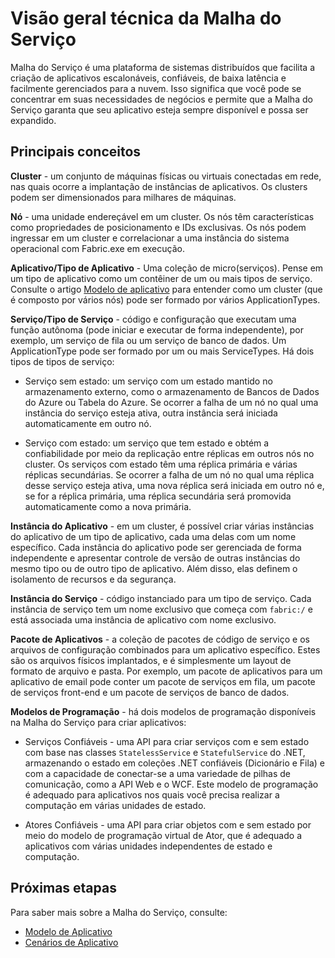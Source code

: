 <properties
   pageTitle="Visão geral técnica do Service Fabric | Microsoft Azure"
   description="Uma visão geral técnica da Malha do Serviço. Discute os principais conceitos e a visão geral da arquitetura."
   services="service-fabric"
   documentationCenter=".net"
   authors="msfussell"
   manager="timlt"
   editor="chackdan;subramar"/>

<tags
   ms.service="service-fabric"
   ms.devlang="dotnet"
   ms.topic="article"
   ms.tgt_pltfrm="NA"
   ms.workload="NA"
   ms.date="08/25/2015"
   ms.author="mfussell"/>

# Visão geral técnica da Malha do Serviço

Malha do Serviço é uma plataforma de sistemas distribuídos que facilita a criação de aplicativos escalonáveis, confiáveis, de baixa latência e facilmente gerenciados para a nuvem. Isso significa que você pode se concentrar em suas necessidades de negócios e permite que a Malha do Serviço garanta que seu aplicativo esteja sempre disponível e possa ser expandido.

## Principais conceitos

**Cluster** - um conjunto de máquinas físicas ou virtuais conectadas em rede, nas quais ocorre a implantação de instâncias de aplicativos. Os clusters podem ser dimensionados para milhares de máquinas.

**Nó** - uma unidade endereçável em um cluster. Os nós têm características como propriedades de posicionamento e IDs exclusivas. Os nós podem ingressar em um cluster e correlacionar a uma instância do sistema operacional com Fabric.exe em execução.

**Aplicativo/Tipo de Aplicativo** - Uma coleção de micro(serviços). Pense em um tipo de aplicativo como um contêiner de um ou mais tipos de serviço. Consulte o artigo [Modelo de aplicativo](service-fabric-application-model.md) para entender como um cluster (que é composto por vários nós) pode ser formado por vários ApplicationTypes.

**Serviço/Tipo de Serviço** - código e configuração que executam uma função autônoma (pode iniciar e executar de forma independente), por exemplo, um serviço de fila ou um serviço de banco de dados. Um ApplicationType pode ser formado por um ou mais ServiceTypes. Há dois tipos de tipos de serviço:

- Serviço sem estado: um serviço com um estado mantido no armazenamento externo, como o armazenamento de Bancos de Dados do Azure ou Tabela do Azure. Se ocorrer a falha de um nó no qual uma instância do serviço esteja ativa, outra instância será iniciada automaticamente em outro nó.

- Serviço com estado: um serviço que tem estado e obtém a confiabilidade por meio da replicação entre réplicas em outros nós no cluster. Os serviços com estado têm uma réplica primária e várias réplicas secundárias. Se ocorrer a falha de um nó no qual uma réplica desse serviço esteja ativa, uma nova réplica será iniciada em outro nó e, se for a réplica primária, uma réplica secundária será promovida automaticamente como a nova primária.

**Instância do Aplicativo** - em um cluster, é possível criar várias instâncias do aplicativo de um tipo de aplicativo, cada uma delas com um nome específico. Cada instância do aplicativo pode ser gerenciada de forma independente e apresentar controle de versão de outras instâncias do mesmo tipo ou de outro tipo de aplicativo. Além disso, elas definem o isolamento de recursos e da segurança.

**Instância do Serviço** - código instanciado para um tipo de serviço. Cada instância de serviço tem um nome exclusivo que começa com `fabric:/` e está associada uma instância de aplicativo com nome exclusivo.

**Pacote de Aplicativos** - a coleção de pacotes de código de serviço e os arquivos de configuração combinados para um aplicativo específico. Estes são os arquivos físicos implantados, e é simplesmente um layout de formato de arquivo e pasta. Por exemplo, um pacote de aplicativos para um aplicativo de email pode conter um pacote de serviços em fila, um pacote de serviços front-end e um pacote de serviços de banco de dados.

**Modelos de Programação** - há dois modelos de programação disponíveis na Malha do Serviço para criar aplicativos:

- Serviços Confiáveis - uma API para criar serviços com e sem estado com base nas classes `StatelessService` e `StatefulService` do .NET, armazenando o estado em coleções .NET confiáveis (Dicionário e Fila) e com a capacidade de conectar-se a uma variedade de pilhas de comunicação, como a API Web e o WCF. Este modelo de programação é adequado para aplicativos nos quais você precisa realizar a computação em várias unidades de estado.

- Atores Confiáveis - uma API para criar objetos com e sem estado por meio do modelo de programação virtual de Ator, que é adequado a aplicativos com várias unidades independentes de estado e computação.

<!--Every topic should have next steps and links to the next logical set of content to keep the customer engaged-->
## Próximas etapas
Para saber mais sobre a Malha do Serviço, consulte:

- [Modelo de Aplicativo](service-fabric-application-model.md)
- [Cenários de Aplicativo](service-fabric-application-scenarios.md)
 

<!---HONumber=Nov15_HO2-->